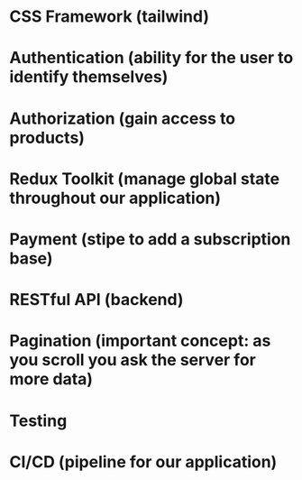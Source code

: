 


# CSS Framework (tailwind)
# Authentication (ability for the user to identify themselves)
# Authorization (gain access to products)
# Redux Toolkit (manage global state throughout our application)
# Payment  (stipe to add a subscription base)
# RESTful API  (backend)
# Pagination (important concept: as you scroll you ask the server for more data)
# Testing 
# CI/CD (pipeline for our application)